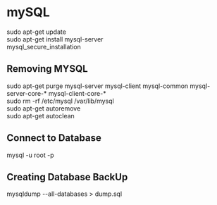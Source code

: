 # mySQL
sudo apt-get update <br />
sudo apt-get install mysql-server <br />
mysql_secure_installation <br />
    
## Removing MYSQL
sudo apt-get purge mysql-server mysql-client mysql-common mysql-server-core-* mysql-client-core-* <br />
sudo rm -rf /etc/mysql /var/lib/mysql <br />
sudo apt-get autoremove <br />
sudo apt-get autoclean <br />
    
    
## Connect to Database
mysql -u root -p 

## Creating Database BackUp
mysqldump --all-databases > dump.sql
    
    
